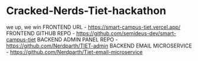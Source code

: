 # Cracked-Nerds-Tiet-hackathon
we up, we win
FRONTEND URL - https://smart-campus-tiet.vercel.app/
FRONTEND GITHUB REPO - https://github.com/semideus-dev/smart-campus-tiet
BACKEND ADMIN PANEL REPO - https://github.com/Nerdparth/TIET-admin
BACKEND EMAIL MICROSERVICE - https://github.com/Nerdparth/Tiet-email-microservice
